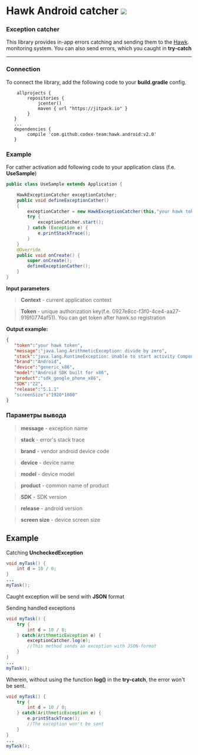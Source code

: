 # Hawk Android catcher ![](https://jitpack.io/v/jitpack/maven-simple.svg?style=flat-square)
### Exception catcher

This library provides in-app errors catching and sending them to the [Hawk](https://hawk.so).  monitoring system.
You can also send errors, which you caught in **try-catch**

-----

### Connection
To connect the library, add the following code to your **build.gradle** config.
```
    allprojects {
        repositories {
            jcenter()
            maven { url "https://jitpack.io" }
        }
   }
   ...
   dependencies {
        compile 'com.github.codex-team:hawk.android:v2.0'
   }
```
### Example
For cather activation add following code to your application class (f.e. **UseSample**)

```java
public class UseSample extends Application {

    HawkExceptionCatcher exceptionCatcher;
    public void defineExceptionCather()
    {
        exceptionCatcher = new HawkExceptionCatcher(this,"your hawk token");
        try {
            exceptionCatcher.start();
        } catch (Exception e) {
            e.printStackTrace();
        }
    }
    @Override
    public void onCreate() {
        super.onCreate();
        defineExceptionCather();
    }
}

```
**Input parameters** 

> **Context** - current application context

> **Token** - unique authorization key(f.e. 0927e8cc-f3f0-4ce4-aa27-916f0774af51). You can get token after hawk.so registration

**Output example:**
```json
{  
   "token":"your hawk token",
   "message":"java.lang.ArithmeticException: divide by zero",
   "stack":"java.lang.RuntimeException: Unable to start activity ComponentInfo{com.hawkandroidcatcher.akscorp.hawkandroidcatcher\/com.hawkandroidcatcher.akscorp.hawkandroidcatcher.SampleMainActivity}: java.lang.ArithmeticException: divide by zero",
   "brand":"Android",
   "device":"generic_x86",
   "model":"Android SDK built for x86",
   "product":"sdk_google_phone_x86",
   "SDK":"22",
   "release":"5.1.1"
   "screenSize":"1920*1080"
}
```

### Параметры вывода
> **message** - exception name

> **stack** - error's stack trace

> **brand** - vendor android device code

> **device** - device name

> **model** - device model

> **product** - common name of product

> **SDK** - SDK version

> **release** - android version

> **screen size** - device screen size

## Example  

Catching **UncheckedException**

```java
void myTask() {
	int d = 10 / 0;
}
...
myTask();
```
Caught exception will be send with **JSON** format 

Sending handled exceptions

```java
void myTask() {
    try {
        int d = 10 / 0;
    } catch(ArithmeticException e) {
        exceptionCatcher.log(e); 
        //This method sends an exception with JSON-format
    }
}
...
myTask();
```

Wherein, without using the function **log()** in the **try-catch**, the error won't be sent.

```java
void myTask() {
    try {
        int d = 10 / 0;
    } catch(ArithmeticException e) {
        e.printStackTrace();
        //The exception won't be sent
    }
}
...
myTask();
```
